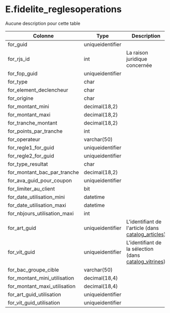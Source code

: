 # E.fidelite_reglesoperations

Aucune description pour cette table

Colonne|Type|Description
---|---|---
for_guid|uniqueidentifier|
for_rjs_id|int|La raison juridique concernée 
for_fop_guid|uniqueidentifier|
for_type|char|
for_element_declencheur|char|
for_origine|char|
for_montant_mini|decimal(18,2)|
for_montant_maxi|decimal(18,2)|
for_tranche_montant|decimal(18,2)|
for_points_par_tranche|int|
for_operateur|varchar(50)|
for_regle1_for_guid|uniqueidentifier|
for_regle2_for_guid|uniqueidentifier|
for_type_resultat|char|
for_montant_bac_par_tranche|decimal(18,2)|
for_ava_guid_pour_coupon|uniqueidentifier|
for_limiter_au_client|bit|
for_date_utilisation_mini|datetime|
for_date_utilisation_maxi|datetime|
for_nbjours_utilisation_maxi|int|
for_art_guid|uniqueidentifier|L'identifiant de l'article (dans [catalog_articles](generated_catalog_articles.md)) 
for_vit_guid|uniqueidentifier|L'identifiant de la sélection (dans [catalog_vitrines](generated_catalog_vitrines.md)) 
for_bac_groupe_cible|varchar(50)|
for_montant_mini_utilisation|decimal(18,4)|
for_montant_maxi_utilisation|decimal(18,4)|
for_art_guid_utilisation|uniqueidentifier|
for_vit_guid_utilisation|uniqueidentifier|

